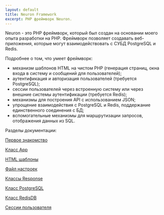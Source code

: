 ```yaml
---
layout: default
title: Neuron Framework
excerpt: PHP фреймворк Neuron.
---
```


Neuron - это PHP фреймворк, который был создан на основании моего опыта разработки на PHP. Фреймворк позволяет создавать веб-приложения, которые могут взаимодействовать с СУБД PostgreSQL и Redis.

Подробнее о том, что умеет фреймворк:

* механизм шаблонов HTML на чистом PHP (генерация страниц, окна входа в систему и сообщений для пользователей);
* аутентификация и авторизация пользователей (требуется PostgreSQL);
* сессии пользователей через встроенную систему или через внешние системы аутентификации (требуется Redis);
* механизмы для построения API с использованием JSON;
* упрощение взаимодействия с PostgreSQL и Redis, поддержание единственного соединения с БД;
* вспомогательные механизмы для маршрутизации запросов, отображения данных из SQL.

Разделы документации:

[Первое знакомство](helloworld)

[Класс App](app)

[HTML шаблоны](templates)

[Файл настроек](settings)

[Классы Response](response)

[Класс PostgreSQL](postgresql)

[Класс RedisDB](redisdb)

[Сессии пользователя](session)

